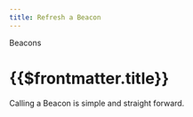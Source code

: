 ```yaml
---
title: Refresh a Beacon
---
```


<TitleSpan>Beacons</TitleSpan>

# {{$frontmatter.title}}

<!--TocHeader />
<TOC class="table-of-contents" :include-level="[2,3]" /-->

Calling a Beacon is simple and straight forward.

